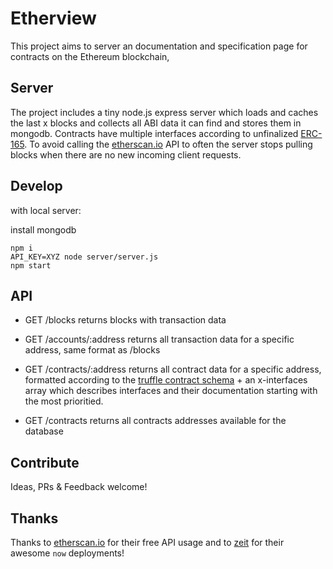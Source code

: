 # Etherview


This project aims to server an documentation and specification page for contracts on the Ethereum blockchain,

## Server

The project includes a tiny node.js express server which loads and caches the last x blocks and collects all ABI data it can find and stores them in mongodb. Contracts have multiple interfaces according to unfinalized [ERC-165](https://github.com/ethereum/EIPs/pull/881). To avoid calling the [etherscan.io](https://etherscan.io) API to often the server stops pulling blocks when there are no new incoming client requests.

## Develop

with local server:

install mongodb

```
npm i
API_KEY=XYZ node server/server.js
npm start
```


## API


- GET /blocks returns blocks with transaction data

- GET /accounts/:address returns all transaction data for a specific address, same format as /blocks

- GET /contracts/:address returns all contract data for a specific address, formatted according to the [truffle contract schema](missing) + an x-interfaces array which describes interfaces and their documentation starting with the most prioritied.

- GET /contracts returns all contracts addresses available for the database

## Contribute

Ideas, PRs & Feedback welcome!

## Thanks

Thanks to [etherscan.io](https://etherscan.io) for their free API usage and to [zeit](https://zeit.co/now) for their awesome `now` deployments!
